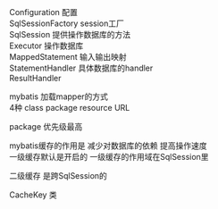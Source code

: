Configuration 配置  
SqlSessionFactory session工厂  
SqlSession 提供操作数据库的方法  
Executor 操作数据库  
MappedStatement 输入输出映射  
StatementHandler 具体数据库的handler  
ResultHandler  

mybatis 加载mapper的方式   
4种
class package resource  URL  

package 优先级最高  


mybatis缓存的作用是 减少对数据库的依赖 提高操作速度  
一级缓存默认是开启的  一级缓存的作用域在SqlSession里  

二级缓存 是跨SqlSession的  


CacheKey 类

